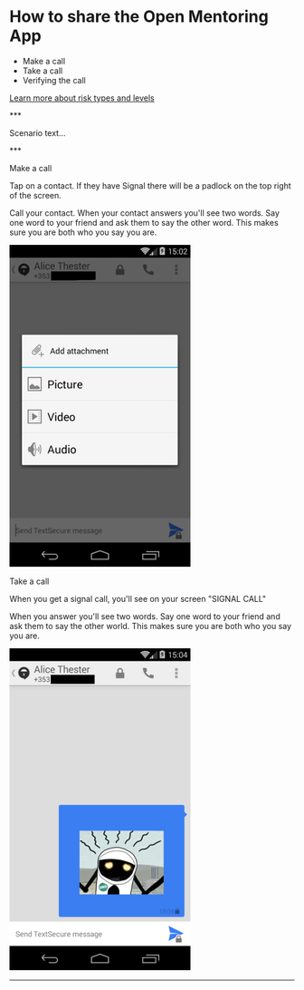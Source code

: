 # How to share the Open Mentoring App
<ul>
<li>Make a call</li>
<li>Take a call</li>
<li>Verifying the call</li>
</ul>
<p><a href="resources/risk-assessment.md">Learn more about risk types and levels</a></p>

***<p>Scenario text...</p>

***<p>Make a call</p>
<p>Tap on a contact. If they have Signal there will be a padlock on the top right of the screen.</p>
<p>Call your contact. 
When your contact answers you&#39;ll see two words.
Say one word to your friend and ask them to say the other word. 
This makes sure you are both who you say you are.</p>
<p><img src="10s.png" alt="10s.png"></p>
<p>Take a call</p>
<p>When you get a signal call, you&#39;ll see on your screen &quot;SIGNAL CALL&quot;</p>
<p>When you answer you&#39;ll see two words. 
Say one word to your friend and ask them to say the other world. 
This makes sure you are both who you say you are.</p>
<p><img src="11s.png" alt="11s.png"></p>

***